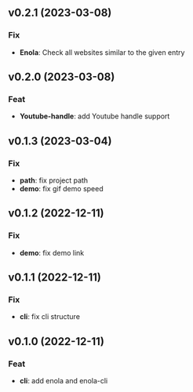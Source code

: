## v0.2.1 (2023-03-08)

### Fix

- **Enola**: Check all websites similar to the given entry

## v0.2.0 (2023-03-08)

### Feat

- **Youtube-handle**: add Youtube handle support

## v0.1.3 (2023-03-04)

### Fix

- **path**: fix project path
- **demo**: fix gif demo speed

## v0.1.2 (2022-12-11)

### Fix

- **demo**: fix demo link

## v0.1.1 (2022-12-11)

### Fix

- **cli**: fix cli structure

## v0.1.0 (2022-12-11)

### Feat

- **cli**: add enola and enola-cli
